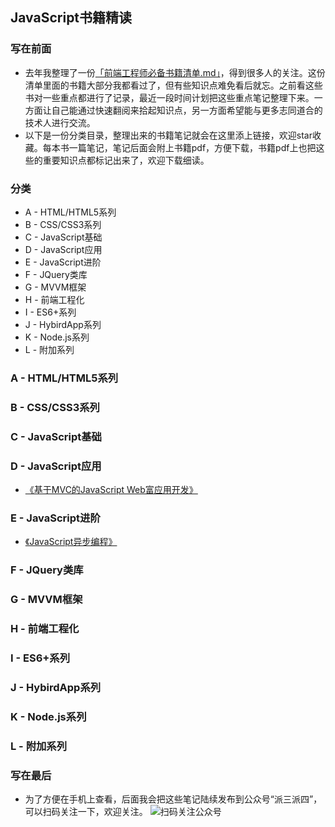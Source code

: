 ## JavaScript书籍精读

### 写在前面
- 去年我整理了一份[「前端工程师必备书籍清单.md」](https://github.com/yzsunlei/awesome-web-tutorial/blob/master/1.%E5%89%8D%E7%AB%AF%E5%B7%A5%E7%A8%8B%E5%B8%88%E5%BF%85%E5%A4%87%E4%B9%A6%E7%B1%8D%E6%B8%85%E5%8D%95.md)，得到很多人的关注。这份清单里面的书籍大部分我都看过了，但有些知识点难免看后就忘。之前看这些书对一些重点都进行了记录，最近一段时间计划把这些重点笔记整理下来。一方面让自己能通过快速翻阅来拾起知识点，另一方面希望能与更多志同道合的技术人进行交流。
- 以下是一份分类目录，整理出来的书籍笔记就会在这里添上链接，欢迎star收藏。每本书一篇笔记，笔记后面会附上书籍pdf，方便下载，书籍pdf上也把这些的重要知识点都标记出来了，欢迎下载细读。

### 分类
* A - HTML/HTML5系列
* B - CSS/CSS3系列
* C - JavaScript基础
* D - JavaScript应用
* E - JavaScript进阶
* F - JQuery类库
* G - MVVM框架
* H - 前端工程化
* I - ES6+系列
* J - HybirdApp系列
* K - Node.js系列
* L - 附加系列

### A - HTML/HTML5系列


### B - CSS/CSS3系列


### C - JavaScript基础


### D - JavaScript应用
- [《基于MVC的JavaScript Web富应用开发》](./D.《基于MVC的JavaScript%20Web富应用开发》_Alex%20MacCaw_李晶等.md)

### E - JavaScript进阶
- [《JavaScript异步编程》](./E.《JavaScript异步编程》_Trevor%20Burnham_许青松.md)

### F - JQuery类库


### G - MVVM框架


### H - 前端工程化


### I - ES6+系列


### J - HybirdApp系列


### K - Node.js系列


### L - 附加系列


### 写在最后
- 为了方便在手机上查看，后面我会把这些笔记陆续发布到公众号“派三派四”，可以扫码关注一下，欢迎关注。
![扫码关注公众号](http://cdn.yzsunlei.com/pai_study/qrcode_for_gh_ef1e79fe4f71_258.jpg)